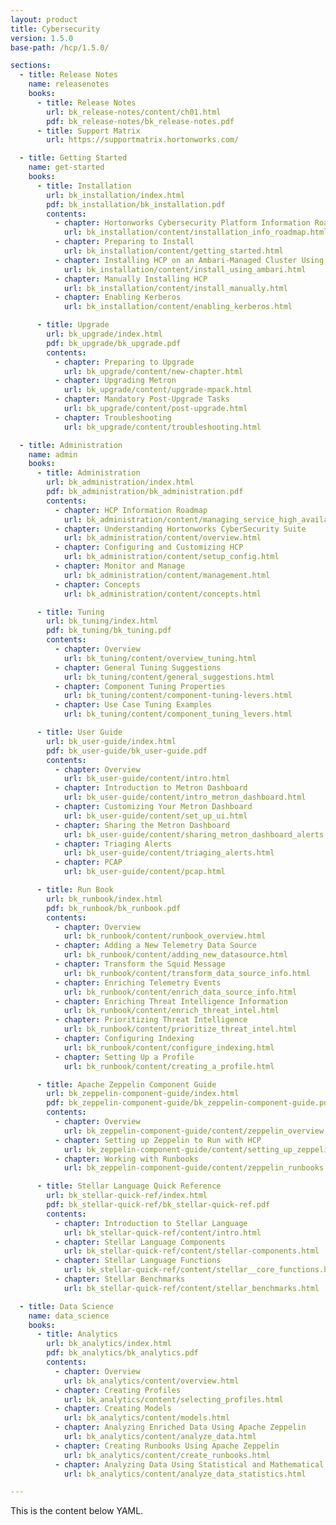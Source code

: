 ```yaml
---
layout: product
title: Cybersecurity
version: 1.5.0
base-path: /hcp/1.5.0/

sections:
  - title: Release Notes
    name: releasenotes
    books:
      - title: Release Notes
        url: bk_release-notes/content/ch01.html
        pdf: bk_release-notes/bk_release-notes.pdf
      - title: Support Matrix
        url: https://supportmatrix.hortonworks.com/

  - title: Getting Started
    name: get-started
    books:
      - title: Installation
        url: bk_installation/index.html
        pdf: bk_installation/bk_installation.pdf
        contents:
          - chapter: Hortonworks Cybersecurity Platform Information Roadmap
            url: bk_installation/content/installation_info_roadmap.html
          - chapter: Preparing to Install
            url: bk_installation/content/getting_started.html
          - chapter: Installing HCP on an Ambari-Managed Cluster Using Ambari
            url: bk_installation/content/install_using_ambari.html
          - chapter: Manually Installing HCP
            url: bk_installation/content/install_manually.html
          - chapter: Enabling Kerberos
            url: bk_installation/content/enabling_kerberos.html

      - title: Upgrade
        url: bk_upgrade/index.html
        pdf: bk_upgrade/bk_upgrade.pdf
        contents:
          - chapter: Preparing to Upgrade
            url: bk_upgrade/content/new-chapter.html
          - chapter: Upgrading Metron
            url: bk_upgrade/content/upgrade-mpack.html
          - chapter: Mandatory Post-Upgrade Tasks
            url: bk_upgrade/content/post-upgrade.html
          - chapter: Troubleshooting
            url: bk_upgrade/content/troubleshooting.html

  - title: Administration
    name: admin
    books:
      - title: Administration
        url: bk_administration/index.html
        pdf: bk_administration/bk_administration.pdf
        contents:
          - chapter: HCP Information Roadmap
            url: bk_administration/content/managing_service_high_availability.html
          - chapter: Understanding Hortonworks CyberSecurity Suite
            url: bk_administration/content/overview.html
          - chapter: Configuring and Customizing HCP
            url: bk_administration/content/setup_config.html
          - chapter: Monitor and Manage
            url: bk_administration/content/management.html
          - chapter: Concepts
            url: bk_administration/content/concepts.html

      - title: Tuning
        url: bk_tuning/index.html
        pdf: bk_tuning/bk_tuning.pdf
        contents:
          - chapter: Overview
            url: bk_tuning/content/overview_tuning.html
          - chapter: General Tuning Suggestions
            url: bk_tuning/content/general_suggestions.html
          - chapter: Component Tuning Properties
            url: bk_tuning/content/component-tuning-levers.html
          - chapter: Use Case Tuning Examples
            url: bk_tuning/content/component_tuning_levers.html

      - title: User Guide
        url: bk_user-guide/index.html
        pdf: bk_user-guide/bk_user-guide.pdf
        contents:
          - chapter: Overview
            url: bk_user-guide/content/intro.html
          - chapter: Introduction to Metron Dashboard
            url: bk_user-guide/content/intro_metron_dashboard.html
          - chapter: Customizing Your Metron Dashboard
            url: bk_user-guide/content/set_up_ui.html
          - chapter: Sharing the Metron Dashboard
            url: bk_user-guide/content/sharing_metron_dashboard_alerts.html
          - chapter: Triaging Alerts
            url: bk_user-guide/content/triaging_alerts.html
          - chapter: PCAP
            url: bk_user-guide/content/pcap.html

      - title: Run Book
        url: bk_runbook/index.html
        pdf: bk_runbook/bk_runbook.pdf
        contents:
          - chapter: Overview
            url: bk_runbook/content/runbook_overview.html
          - chapter: Adding a New Telemetry Data Source
            url: bk_runbook/content/adding_new_datasource.html
          - chapter: Transform the Squid Message
            url: bk_runbook/content/transform_data_source_info.html
          - chapter: Enriching Telemetry Events
            url: bk_runbook/content/enrich_data_source_info.html
          - chapter: Enriching Threat Intelligence Information
            url: bk_runbook/content/enrich_threat_intel.html
          - chapter: Prioritizing Threat Intelligence
            url: bk_runbook/content/prioritize_threat_intel.html
          - chapter: Configuring Indexing
            url: bk_runbook/content/configure_indexing.html
          - chapter: Setting Up a Profile
            url: bk_runbook/content/creating_a_profile.html

      - title: Apache Zeppelin Component Guide
        url: bk_zeppelin-component-guide/index.html
        pdf: bk_zeppelin-component-guide/bk_zeppelin-component-guide.pdf
        contents:
          - chapter: Overview
            url: bk_zeppelin-component-guide/content/zeppelin_overview.html
          - chapter: Setting up Zeppelin to Run with HCP
            url: bk_zeppelin-component-guide/content/setting_up_zeppelin_metron.html
          - chapter: Working with Runbooks
            url: bk_zeppelin-component-guide/content/zeppelin_runbooks.html

      - title: Stellar Language Quick Reference
        url: bk_stellar-quick-ref/index.html
        pdf: bk_stellar-quick-ref/bk_stellar-quick-ref.pdf
        contents:
          - chapter: Introduction to Stellar Language
            url: bk_stellar-quick-ref/content/intro.html
          - chapter: Stellar Language Components
            url: bk_stellar-quick-ref/content/stellar-components.html
          - chapter: Stellar Language Functions
            url: bk_stellar-quick-ref/content/stellar__core_functions.html
          - chapter: Stellar Benchmarks
            url: bk_stellar-quick-ref/content/stellar_benchmarks.html

  - title: Data Science
    name: data_science
    books:
      - title: Analytics
        url: bk_analytics/index.html
        pdf: bk_analytics/bk_analytics.pdf
        contents:
          - chapter: Overview
            url: bk_analytics/content/overview.html
          - chapter: Creating Profiles
            url: bk_analytics/content/selecting_profiles.html
          - chapter: Creating Models
            url: bk_analytics/content/models.html
          - chapter: Analyzing Enriched Data Using Apache Zeppelin
            url: bk_analytics/content/analyze_data.html
          - chapter: Creating Runbooks Using Apache Zeppelin
            url: bk_analytics/content/create_runbooks.html
          - chapter: Analyzing Data Using Statistical and Mathematical Functions
            url: bk_analytics/content/analyze_data_statistics.html

---
```


This is the content below YAML.
